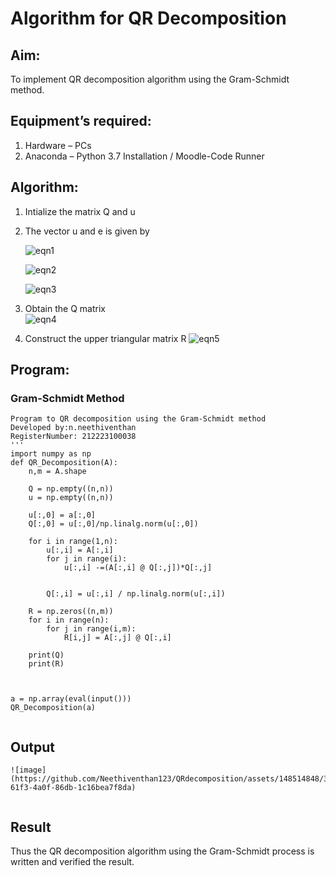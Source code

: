 # Algorithm for QR Decomposition
## Aim:
To implement QR decomposition algorithm using the Gram-Schmidt method.
## Equipment’s required:
1.	Hardware – PCs
2.	Anaconda – Python 3.7 Installation / Moodle-Code Runner
## Algorithm:
1.	Intialize the matrix Q and u
2.	The vector u and e is given by

    ![eqn1](./ex4.jpg)

    ![eqn2](./ex6.jpg)

    ![eqn3](./ex3.jpg)

3.	Obtain the Q matrix   
    ![eqn4](./ex1.jpg)
4.	Construct the upper triangular matrix R
    ![eqn5](./ex2.jpg)



## Program:
### Gram-Schmidt Method
```
Program to QR decomposition using the Gram-Schmidt method
Developed by:n.neethiventhan
RegisterNumber: 212223100038
'''
import numpy as np
def QR_Decomposition(A):
    n,m = A.shape

    Q = np.empty((n,n))
    u = np.empty((n,n))
 
    u[:,0] = a[:,0]
    Q[:,0] = u[:,0]/np.linalg.norm(u[:,0])

    for i in range(1,n):
        u[:,i] = A[:,i]
        for j in range(i):
            u[:,i] -=(A[:,i] @ Q[:,j])*Q[:,j]
            

        Q[:,i] = u[:,i] / np.linalg.norm(u[:,i])

    R = np.zeros((n,m))
    for i in range(n):
        for j in range(i,m):
            R[i,j] = A[:,j] @ Q[:,i]

    print(Q)
    print(R)



a = np.array(eval(input()))
QR_Decomposition(a)
   

```

## Output
```
![image](https://github.com/Neethiventhan123/QRdecomposition/assets/148514848/32a7ac30-61f3-4a0f-86db-1c16bea7f8da)


```

## Result
Thus the QR decomposition algorithm using the Gram-Schmidt process is written and verified the result.
